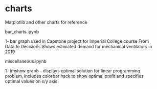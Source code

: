 # charts
Matplotlib and other charts for reference

bar_charts.ipynb

1- bar graph used in Capstone project for Imperial College course From Data to Decisions
Shows estimated demand for mechanical ventilators in 2019

miscellaneous.ipynb

1- imshow graph - displays optimal solution for linear programming problem, includes colorbar hack to show optimal profit and specifies optimal values on x/y axis

